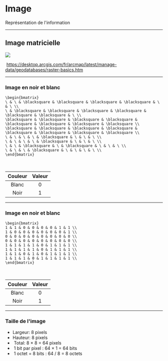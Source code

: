 # Image

Représentation de l'information

---

## Image matricielle

![](https://desktop.arcgis.com/fr/arcmap/latest/manage-data/geodatabases/GUID-CC2D28F9-B2CF-47AF-80BE-3CA13E04E596-web.gif) <!-- .element: class="full" -->

&shy;<!-- .element: class="reference" --> https://desktop.arcgis.com/fr/arcmap/latest/manage-data/geodatabases/raster-basics.htm

---

### Image en noir et blanc

```katex
\begin{bmatrix}
\ & \ & \blacksquare & \blacksquare & \blacksquare & \blacksquare & \ & \ \\
\ & \blacksquare & \blacksquare & \blacksquare & \blacksquare & \blacksquare & \blacksquare & \ \\
\blacksquare & \blacksquare & \blacksquare & \blacksquare & \blacksquare & \blacksquare & \blacksquare & \blacksquare \\
\blacksquare & \blacksquare & \blacksquare & \blacksquare & \blacksquare & \blacksquare & \blacksquare & \blacksquare \\
\ & \ & \ & \ & \blacksquare & \ & \ & \ \\
\ & \ & \ & \ & \blacksquare & \ & \ & \ \\
\ & \ & \blacksquare & \ & \blacksquare & \ & \ & \ \\
\ & \ & \ & \blacksquare & \ & \ & \ & \ \\
\end{bmatrix}
```

&nbsp;

| Couleur | Valeur |
| :-----: | :----: |
|  Blanc  |   0    |
|  Noir   |   1    |

<!-- .element: class="fragment" -->

---

### Image en noir et blanc

```katex
\begin{bmatrix}
1 & 1 & 0 & 0 & 0 & 0 & 1 & 1 \\
1 & 0 & 0 & 0 & 0 & 0 & 0 & 1 \\
0 & 0 & 0 & 0 & 0 & 0 & 0 & 0 \\
0 & 0 & 0 & 0 & 0 & 0 & 0 & 0 \\
1 & 1 & 1 & 1 & 0 & 1 & 1 & 1 \\
1 & 1 & 1 & 1 & 0 & 1 & 1 & 1 \\
1 & 1 & 0 & 1 & 0 & 1 & 1 & 1 \\
1 & 1 & 1 & 0 & 1 & 1 & 1 & 1 \\
\end{bmatrix}
```

&nbsp;

| Couleur | Valeur |
| :-----: | :----: |
|  Blanc  |   0    |
|  Noir   |   1    |

---

### Taille de l'image

- Largeur: 8 pixels
- Hauteur: 8 pixels
- &shy;<!-- .element: class="fragment" --> Total: 8 &times; 8 = 64 pixels
- &shy;<!-- .element: class="fragment" --> 1 bit par pixel : 64 &times; 1 = 64 bits
- &shy;<!-- .element: class="fragment" --> 1 octet = 8 bits : 64 / 8 = 8 octets
